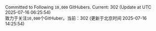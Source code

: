 Committed to Following `10,000` GitHubers. Current: <!-- FOLLOWING_COUNT -->302<!-- FOLLOWING_COUNT --> (Update at UTC <!-- LAST_UPDATED -->2025-07-16 06:25:54<!-- LAST_UPDATED -->)<br>
致力于关注`10,000`个GitHuber。当前：<!-- FOLLOWING_COUNT -->302<!-- FOLLOWING_COUNT --> (更新于北京时间 <!-- LAST_UPDATED_CST -->2025-07-16 14:25:54<!-- LAST_UPDATED_CST -->)
